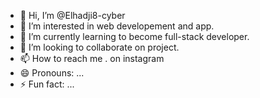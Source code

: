 - 👋 Hi, I’m @Elhadji8-cyber
- 👀 I’m interested in web developement and app.
- 🌱 I’m currently learning to become full-stack developer.
- 💞️ I’m looking to collaborate on project.
- 📫 How to reach me . on instagram
- 😄 Pronouns: ...
- ⚡ Fun fact: ...

<!---
Elhadji8-cyber/Elhadji8-cyber is a ✨ special ✨ repository because its `README.md` (this file) appears on your GitHub profile.
You can click the Preview link to take a look at your changes.
--->
